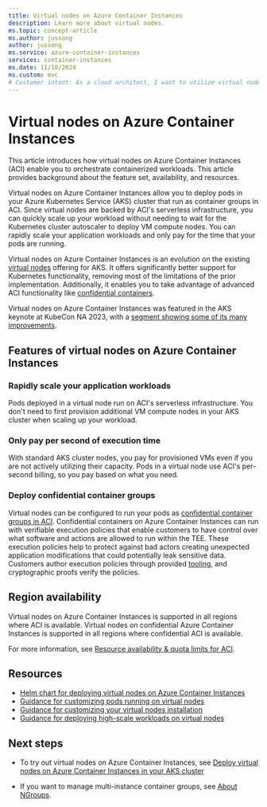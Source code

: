```yaml
---
title: Virtual nodes on Azure Container Instances
description: Learn more about virtual nodes.
ms.topic: concept-article
ms.author: jussong
author: jussong
ms.service: azure-container-instances
services: container-instances
ms.date: 11/10/2024
ms.custom: mvc
# Customer intent: As a cloud architect, I want to utilize virtual nodes on Azure Container Instances to quickly scale my containerized workloads, so that I can efficiently manage resources and reduce costs with per-second billing while maintaining optimal performance and security through confidential containers.
---
```


# Virtual nodes on Azure Container Instances

This article introduces how virtual nodes on Azure Container Instances (ACI) enable you to orchestrate containerized workloads. This article provides background about the feature set, availability, and resources.

Virtual nodes on Azure Container Instances allow you to deploy pods in your Azure Kubernetes Service (AKS) cluster that run as container groups in ACI. Since virtual nodes are backed by ACI's serverless infrastructure, you can quickly scale up your workload without needing to wait for the Kubernetes cluster autoscaler to deploy VM compute nodes. You can rapidly scale your application workloads and only pay for the time that your pods are running.

Virtual nodes on Azure Container Instances is an evolution on the existing [virtual nodes](/azure/aks/virtual-nodes) offering for AKS. It offers significantly better support for Kubernetes functionality, removing most of the limitations of the prior implementation. Additionally, it enables you to take advantage of advanced ACI functionality like [confidential containers](./container-instances-confidential-overview.md).

Virtual nodes on Azure Container Instances was featured in the AKS keynote at KubeCon NA 2023, with a [segment showing some of its many improvements](https://www.youtube.com/watch?v=yJOc3D52_Is&t=2330s).

## Features of virtual nodes on Azure Container Instances

### Rapidly scale your application workloads

Pods deployed in a virtual node run on ACI's serverless infrastructure. You don't need to first provision additional VM compute nodes in your AKS cluster when scaling up your workload.

### Only pay per second of execution time

With standard AKS cluster nodes, you pay for provisioned VMs even if you are not actively utilizing their capacity. Pods in a virtual node use ACI's per-second billing, so you pay based on what you need.

### Deploy confidential container groups

Virtual nodes can be configured to run your pods as [confidential container groups in ACI](./container-instances-confidential-overview.md). Confidential containers on Azure Container Instances can run with verifiable execution policies that enable customers to have control over what software and actions are allowed to run within the TEE. These execution policies help to protect against bad actors creating unexpected application modifications that could potentially leak sensitive data. Customers author execution policies through provided [tooling](https://github.com/Azure/azure-cli-extensions/blob/main/src/confcom/azext_confcom/README.md), and cryptographic proofs verify the policies.

## Region availability

Virtual nodes on Azure Container Instances is supported in all regions where ACI is available. Virtual nodes on confidential Azure Container Instances is supported in all regions where confidential ACI is available.

For more information, see [Resource availability & quota limits for ACI](container-instances-resource-and-quota-limits.md).

## Resources

* [Helm chart for deploying virtual nodes on Azure Container Instances](https://github.com/microsoft/virtualnodesOnAzureContainerInstances/tree/main/Helm/virtualnode)
* [Guidance for customizing pods running on virtual nodes](https://github.com/microsoft/virtualnodesOnAzureContainerInstances/blob/main/Docs/PodCustomizations.md)
* [Guidance for customizing your virtual nodes installation](https://github.com/microsoft/virtualnodesOnAzureContainerInstances/blob/main/Docs/NodeCustomizations.md)
* [Guidance for deploying high-scale workloads on virtual nodes](https://github.com/microsoft/virtualnodesOnAzureContainerInstances/blob/main/Docs/HighScaleBestPractices.md)

## Next steps

* To try out virtual nodes on Azure Container Instances, see [Deploy virtual nodes on Azure Container Instances in your AKS cluster](./container-instances-tutorial-virtual-nodes-helm.md)

* If you want to manage multi-instance container groups, see [About NGroups](container-instance-ngroups/container-instances-about-ngroups.md).
